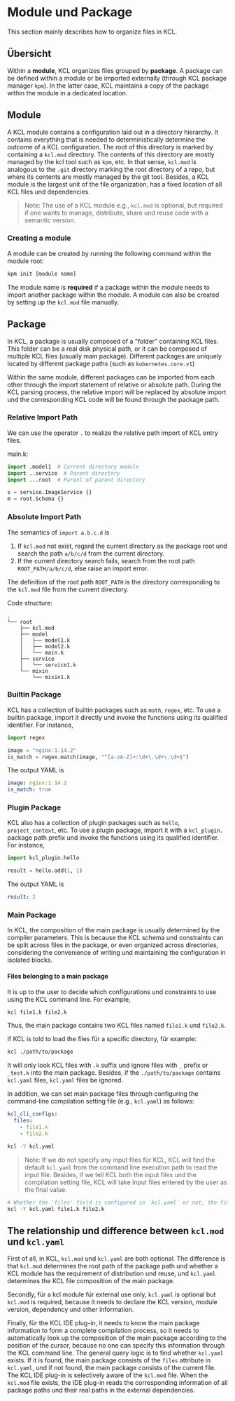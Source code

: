 # Module und Package

This section mainly describes how to organize files in KCL.

## Übersicht

Within a **module**, KCL organizes files grouped by **package**. A package can be defined within a module or be imported externally (through KCL package manager `kpm`). In the latter case, KCL maintains a copy of the package within the module in a dedicated location.

## Module

A KCL module contains a configuration laid out in a directory hierarchy. It contains everything that is needed to deterministically determine the outcome of a KCL configuration. The root of this directory is marked by containing a `kcl.mod` directory. The contents of this directory are mostly managed by the kcl tool such as `kpm`, etc. In that sense, `kcl.mod` is analogous to the `.git` directory marking the root directory of a repo, but where its contents are mostly managed by the git tool. Besides, a KCL module is the largest unit of the file organization, has a fixed location of all KCL files und dependencies.

> Note: The use of a KCL module e.g., `kcl.mod` is optional, but required if one wants to manage, distribute, share und reuse code with a semantic version.

### Creating a module

A module can be created by running the following command within the module root:

```bash
kpm init [module name]
```

The module name is **required** if a package within the module needs to import another package within the module. A module can also be created by setting up the `kcl.mod` file manually.

## Package

In KCL, a package is usually composed of a "folder" containing KCL files. This folder can be a real disk physical path, or it can be composed of multiple KCL files (usually main package). Different packages are uniquely located by different package paths (such as `kubernetes.core.v1`)

Within the same module, different packages can be imported from each other through the import statement of relative or absolute path. During the KCL parsing process, the relative import will be replaced by absolute import und the corresponding KCL code will be found through the package path.

### Relative Import Path

We can use the operator `.` to realize the relative path import of KCL entry files.

main.k:

```python
import .model1  # Current directory module
import ..service  # Parent directory
import ...root  # Parent of parent directory

s = service.ImageService {}
m = root.Schema {}
```

### Absolute Import Path

The semantics of `import a.b.c.d` is

1. If `kcl.mod` not exist, regard the current directory as the package root und search the path `a/b/c/d` from the current directory.
2. If the current directory search fails, search from the root path `ROOT_PATH/a/b/c/d`, else raise an import error.

The definition of the root path `ROOT_PATH` is the directory corresponding to the `kcl.mod` file from the current directory.

Code structure:

```
.
└── root
    ├── kcl.mod
    ├── model
    │   ├── model1.k
    |   ├── model2.k
    │   └── main.k
    ├── service
    │   └── service1.k
    └── mixin
        └── mixin1.k
```

### Builtin Package

KCL has a collection of builtin packages such as `math`, `regex`, etc. To use a builtin package, import it directly und invoke the functions using its qualified identifier. For instance,

```python
import regex

image = "nginx:1.14.2"
is_match = regex.match(image, "^[a-zA-Z]+:\d+\.\d+\.\d+$")

```

The output YAML is

```yaml
image: nginx:1.14.2
is_match: true
```

### Plugin Package

<!--TODO: scenario-related kcl-plugin examples-->

KCL also has a collection of plugin packages such as `hello`, `project_context`, etc. To use a plugin package, import it with a `kcl_plugin.` package path prefix und invoke the functions using its qualified identifier. For instance,

```python
import kcl_plugin.hello

result = hello.add(1, 1)
```

The output YAML is

```yaml
result: 2
```

### Main Package

In KCL, the composition of the main package is usually determined by the compiler parameters. This is because the KCL schema und constraints can be split across files in the package, or even organized across directories, considering the convenience of writing und maintaining the configuration in isolated blocks.

#### Files belonging to a main package

It is up to the user to decide which configurations und constraints to use using the KCL command line. For example,

```bash
kcl file1.k file2.k
```

Thus, the main package contains two KCL files named `file1.k` und `file2.k`.

If KCL is told to load the files für a specific directory, für example:

```bash
kcl ./path/to/package
```

It will only look KCL files with `.k` suffix und ignore files with `_` prefix or `_test.k` into the main package. Besides, if the `./path/to/package` contains `kcl.yaml` files, `kcl.yaml` files be ignored.

In addition, we can set main package files through configuring the command-line compilation setting file (e.g., `kcl.yaml`) as follows:

```yaml
kcl_cli_configs:
  files:
    - file1.k
    - file2.k
```

```bash
kcl -Y kcl.yaml
```

> Note: If we do not specify any input files für KCL, KCL will find the default `kcl.yaml` from the command line execution path to read the input file. Besides, if we tell KCL both the input files und the compilation setting file, KCL will take input files entered by the user as the final value.

```bash
# Whether the 'files' field is configured in `kcl.yaml` or not, the final value of input files is ["file1.k", "file2.k"]
kcl -Y kcl.yaml file1.k file2.k
```

## The relationship und difference between `kcl.mod` und `kcl.yaml`

First of all, in KCL, `kcl.mod` und `kcl.yaml` are both optional. The difference is that `kcl.mod` determines the root path of the package path und whether a KCL module has the requirement of distribution und reuse, und `kcl.yaml` determines the KCL file composition of the main package.

Secondly, für a kcl module für external use only, `kcl.yaml` is optional but `kcl.mod` is required, because it needs to declare the KCL version, module version, dependency und other information.

Finally, für the KCL IDE plug-in, it needs to know the main package information to form a complete compilation process, so it needs to automatically look up the composition of the main package according to the position of the cursor, because no one can specify this information through the KCL command line. The general query logic is to find whether `kcl.yaml` exists. If it is found, the main package consists of the `files` attribute in `kcl.yaml`, und if not found, the main package consists of the current file. The KCL IDE plug-in is selectively aware of the `kcl.mod` file. When the `kcl.mod` file exists, the IDE plug-in reads the corresponding information of all package paths und their real paths in the external dependencies.
